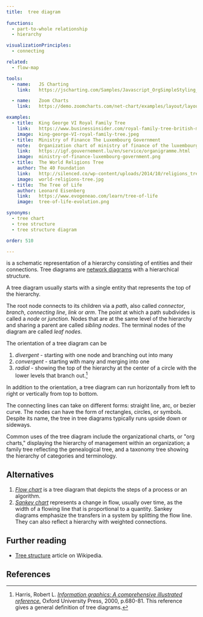 ```yaml
---
title:  tree diagram
  
functions:
  - part-to-whole relationship
  - hierarchy

visualizationPrinciples:
  - connecting

related:
  - flow-map

tools:
  - name:   JS Charting
    link:   https://jscharting.com/Samples/Javascript_OrgSimpleStyling_Chart

  - name:   Zoom Charts
    link:   https://demo.zoomcharts.com/net-chart/examples/layout/layout-hierarchy

examples:
  - title:  King George VI Royal Family Tree
    link:   https://www.businessinsider.com/royal-family-tree-british-monarchy-house-of-windsor-2018-5
    image:  king-george-VI-royal-family-tree.jpeg
  - title:  Ministry of Finance The Luxembourg Government
    note:   Organization chart of ministry of finance of the luxembourg government
    link:   https://igf.gouvernement.lu/en/service/organigramme.html
    image:  ministry-of-finance-luxembourg-government.png 
  - title:  The World Religions Tree
    author: The 40 Foundation
    link:   http://silenced.co/wp-content/uploads/2014/10/religions_tree.jpg
    image:  world-religions-tree.jpg 
  - title:  The Tree of Life
    author: Leonard Eisenberg
    link:   https://www.evogeneao.com/learn/tree-of-life
    image:  tree-of-life-evolution.png 

synonyms:
  - tree chart
  - tree structure
  - tree structure diagram

order: 510

---
```


is a schematic representation of a hierarchy consisting of entities and their connections. Tree diagrams are [network diagrams](/network-diagram) with a hierarchical structure.

<!--more-->
A tree diagram usually starts with a single entity that represents the top of the hierarchy. 

The root node connects to its children via a *path*, also called *connector*, *branch*, *connecting line*, *link* or *arm*. The point at which a path subdivides is called a *node* or *junction*. Nodes that are at the same level of the hierarchy and sharing a parent are called *sibling nodes*. The terminal nodes of the diagram are called *leaf nodes*.

The orientation of a tree diagram can be
1. *divergent* - starting with one node and branching out into many
2. *convergent* - starting with many and merging into one
3. *radial* - showing the top of the hierarchy at the center of a circle with the lower levels that branch out.[^harris]

In addition to the orientation, a tree diagram can run horizontally from left to right or vertically from top to bottom.

The connecting lines can take on different forms: straight line, arc, or bezier curve. The nodes can have the form of rectangles, circles, or symbols. Despite its name, the tree in tree diagrams typically runs upside down or sideways.

Common uses of the tree diagram include the organizational charts, or "org charts," displaying the hierarchy of management within an organization; a family tree reflecting the genealogical tree, and a taxonomy tree showing the hierarchy of categories and terminology.


## Alternatives
1. [*Flow chart*](/flow-chart) is a tree diagram that depicts the steps of a process or an algorithm.
2. [*Sankey chart*](/sankey-chart) represents a change in flow, usually over time, as the width of a flowing line that is proportional to a quantity. Sankey diagrams emphasize the transfers in a system by splitting the flow line. They can also reflect a hierarchy with weighted connections.


## Further reading
- [Tree structure](https://en.wikipedia.org/wiki/Tree_structure) article on Wikipedia.

## References
[^harris]: Harris, Robert L. [*Information graphics: A comprehensive illustrated reference.*](https://books.google.com/books?id=LT1RXREvkGIC) Oxford University Press, 2000, p.680-81. This reference gives a general definition of tree diagrams.
